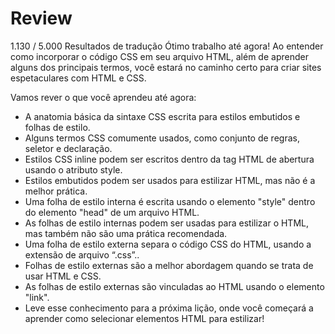 # Review
1.130 / 5.000
Resultados de tradução
Ótimo trabalho até agora! Ao entender como incorporar o código CSS em seu arquivo HTML, além de aprender alguns dos principais termos, você estará no caminho certo para criar sites espetaculares com HTML e CSS.

Vamos rever o que você aprendeu até agora:

* A anatomia básica da sintaxe CSS escrita para estilos embutidos e folhas de estilo.
* Alguns termos CSS comumente usados, como conjunto de regras, seletor e declaração.
* Estilos CSS inline podem ser escritos dentro da tag HTML de abertura usando o atributo style.
* Estilos embutidos podem ser usados ​​para estilizar HTML, mas não é a melhor prática.
* Uma folha de estilo interna é escrita usando o elemento "style" dentro do elemento "head" de um arquivo HTML.
* As folhas de estilo internas podem ser usadas para estilizar o HTML, mas também não são uma prática recomendada.
* Uma folha de estilo externa separa o código CSS do HTML, usando a extensão de arquivo “.css”..
* Folhas de estilo externas são a melhor abordagem quando se trata de usar HTML e CSS.
* As folhas de estilo externas são vinculadas ao HTML usando o elemento "link".
* Leve esse conhecimento para a próxima lição, onde você começará a aprender como selecionar elementos HTML para estilizar!